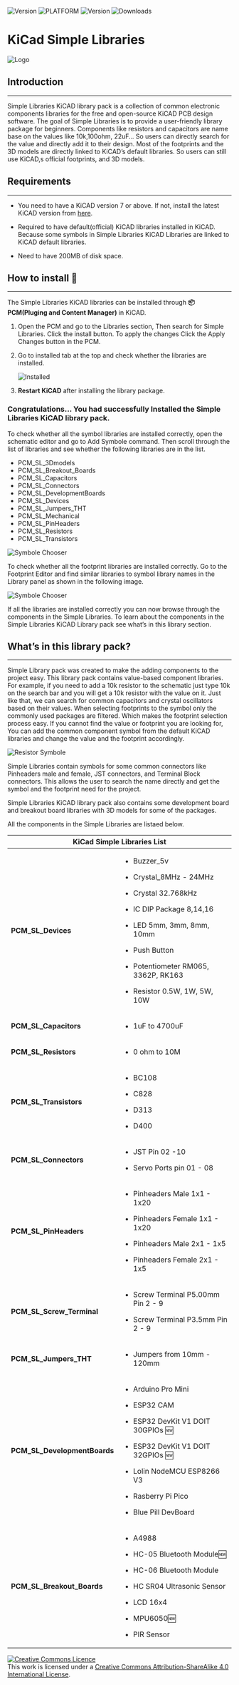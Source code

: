 
![Version](https://img.shields.io/badge/COMPONESNTS-330-yellow?style=for-the-badge)   ![PLATFORM](https://img.shields.io/badge/PLATFORM-KiCAD-informational?style=for-the-badge&?link=https://www.kicad.org/=https://www.kicad.org/)   ![Version](https://img.shields.io/badge/Version-v0.5-success?style=for-the-badge) ![Downloads](https://img.shields.io/github/downloads/Sajitha-Aldeniya/KiCad-Simple-Libraries/total?style=for-the-badge&color=blueviolet) 
# **KiCad Simple Libraries**

![Logo](./assets/logo.png)

##  **Introduction**
---

Simple Libraries KiCAD library pack is a collection of common electronic components libraries for the free and open-source KiCAD PCB design software. The goal of Simple Libraries is to provide a user-friendly library package for beginners. Components like resistors and capacitors are name base on the values like 10k,100ohm, 22uF… So users can directly search for the value and directly add it to their design. Most of the footprints and the 3D models are directly linked to KiCAD’s default libraries. So users can still use KiCAD,s official footprints, and 3D models.  

## **Requirements**
---
- You need to have a KiCAD version 7 or above. If not, install the latest KiCAD version from <a href="https://www.kicad.org/download/">here</a>.

- Required to have default(official) KiCAD libraries installed in KiCAD. Because some symbols in Simple Libraries KiCAD Libraries are linked to KiCAD default libraries.

- Need to have 200MB of disk space.

## **How to install 📜**
---

The Simple Libraries KiCAD libraries can be installed through **📦 PCM(Pluging and Content Manager)** in KiCAD.

1. Open the PCM and go to the Libraries section, Then search for Simple Libraries. Click the install button. To apply the changes Click the Apply Changes button in the PCM. 

2. Go to installed tab at the top and check whether the libraries are installed. 

    ![Installed](./videos/installed.png) 




3. **Restart KiCAD** after installing the library package. 

### Congratulations... You had successfully Installed the Simple Libraries KiCAD library pack.


To check whether all the symbol libraries are installed correctly, open the schematic editor and go to Add Symbole command. Then scroll through the list of libraries and see whether the following libraries are in the list. 

- PCM_SL_3Dmodels
- PCM_SL_Breakout_Boards
- PCM_SL_Capacitors
- PCM_SL_Connectors
- PCM_SL_DevelopmentBoards
- PCM_SL_Devices
- PCM_SL_Jumpers_THT
- PCM_SL_Mechanical
- PCM_SL_PinHeaders
- PCM_SL_Resistors
- PCM_SL_Transistors


![Symbole Chooser](./assets/slSymbleList.png) 

To check whether all the footprint libraries are installed correctly. Go to the Footprint Editor and find similar libraries to symbol library names in the Library panel as shown in the following image. 

![Symbole Chooser](./assets/slFootprintList.png) 

If all the libraries are installed correctly you can now browse through the components in the Simple Libraries. To learn about the components in the Simple Libraries KiCAD Library pack see what’s in this library section. 

##  **What’s in this library pack?**
---


Simple Library pack was created to make the adding components to the project easy. This library pack contains value-based component libraries. For example, if you need to add a 10k resistor to the schematic just type 10k on the search bar and you will get a 10k resistor with the value on it.  Just like that, we can search for common capacitors and crystal oscillators based on their values. When selecting footprints to the symbol only the commonly used packages are filtered. Which makes the footprint selection process easy. If you cannot find the value or footprint you are looking for, You can add the common component symbol from the default KiCAD libraries and change the value and the footprint accordingly. 

![Resistor Symbole](./assets/resistorSym.png) 

Simple Libraries contain symbols for some common connectors like Pinheaders male and female,  JST connectors, and Terminal Block connectors. This allows the user to search the name directly and get the symbol and the footprint need for the project. 

Simple Libraries KiCAD library pack also contains some development board and breakout board libraries with 3D models for some of the packages.  

All the components in the Simple Libraries are listaed below. 


<div id="KiCad Simple Libraries List" align="left">
 <table>
   <thead>
    <tr>
     <th colspan="3" rowspan="1"><b>KiCad Simple Libraries List</b></th>
    </tr>
   </thead>
   <tbody>
    <tr>
     <td><strong>PCM_SL_Devices</strong></td>
     <td>
     <ul>
       <li><p>Buzzer_5v</p></li>
       <li><p>Crystal_8MHz - 24MHz</p></li>
       <li><p>Crystal 32.768kHz</p></li>
       <li><p>IC DIP Package 8,14,16</p></li>
       <li><p>LED 5mm, 3mm, 8mm, 10mm</p></li>
        <li><p>Push Button</p></li>
       <li><p>Potentiometer RM065, 3362P, RK163</p></li>
       <li><p>Resistor 0.5W, 1W, 5W, 10W</p></li>
       <p>  </p>
    </tr>
    <tr>
     <td><strong>PCM_SL_Capacitors</strong></td>
     <td>
     <ul>
       <li><p>1uF to 4700uF</p></li>
    </tr>
    <tr>
     <td><strong>PCM_SL_Resistors</strong></td>
     <td>
     <ul>
       <li><p>0 ohm to 10M</p></li>
    </tr>
    <tr>
     <td><strong>PCM_SL_Transistors</strong></td>
     <td>
     <ul>
       <li><p>BC108</p></li>
       <li><p>C828</p></li>
       <li><p>D313</p></li>
       <li><p>D400</p></li>
    </tr>
    <tr>
     <td><strong>PCM_SL_Connectors</strong></td>
     <td>
     <ul>
       <li><p>JST Pin 02 -10</p></li>
       <li><p>Servo Ports pin 01 - 08</p></li>
    </tr>
    <tr>
    <td><strong>PCM_SL_PinHeaders</strong></td>
     <td>
     <ul>
       <li><p>Pinheaders Male 1x1 - 1x20</p></li>
       <li><p>Pinheaders Female 1x1 - 1x20</p></li>
       <li><p>Pinheaders Male 2x1 - 1x5</p></li>
       <li><p>Pinheaders Female 2x1 - 1x5</p></li>
    </tr>
    <tr>
    <td><strong>PCM_SL_Screw_Terminal</strong></td>
     <td>
     <ul>
       <li><p>Screw Terminal P5.00mm Pin  2 - 9</p></li>
       <li><p>Screw Terminal P3.5mm Pin  2 - 9</p></li>
    </tr>
    <tr>
    <td><strong>PCM_SL_Jumpers_THT</strong></td>
     <td>
     <ul>
       <li><p>Jumpers from 10mm - 120mm</p></li>
    </tr>
    <tr>
     <td><strong>PCM_SL_DevelopmentBoards</strong></td>
     <td>
     <ul>
       <li><p>Arduino Pro Mini</p></li>
       <li><p>ESP32 CAM</p></li>
       <li><p>ESP32 DevKit V1 DOIT 30GPIOs 🆕</p></li>
       <li><p>ESP32 DevKit V1 DOIT 32GPIOs 🆕</p></li>
       <li><p>Lolin NodeMCU ESP8266 V3</p></li>
       <li><p>Rasberry Pi Pico</p></li>
       <li><p>Blue Pill DevBoard</p></li>   
    </tr>
    <tr>
         <td><strong>PCM_SL_Breakout_Boards</strong></td>
     <td>
     <ul>
       <li><p>A4988</p></li>
       <li><p>HC-05 Bluetooth Module🆕</p></li>
       <li><p>HC-06 Bluetooth Module</p></li>
       <li><p>HC SR04 Ultrasonic Sensor</p></li>
       <li><p>LCD 16x4</p></li>
       <li><p>MPU6050🆕</p></li>
       <li><p>PIR Sensor</p></li>
    </tr>
     </tbody>
  </table>
</div>


<a rel="license" href="http://creativecommons.org/licenses/by-sa/4.0/"><img alt="Creative Commons Licence" style="border-width:0" src="https://i.creativecommons.org/l/by-sa/4.0/88x31.png" /></a><br />This work is licensed under a <a rel="license" href="http://creativecommons.org/licenses/by-sa/4.0/">Creative Commons Attribution-ShareAlike 4.0 International License</a>.
